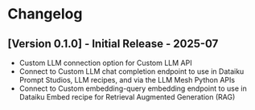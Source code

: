 # Changelog

## [Version 0.1.0] - Initial Release - 2025-07

* Custom LLM connection option for Custom LLM API
* Connect to Custom LLM chat completion endpoint to use in Dataiku Prompt Studios, LLM recipes, and via the LLM Mesh Python APIs
* Connect to Custom embedding-query embedding endpoint to use in Dataiku Embed recipe for Retrieval Augmented Generation (RAG) 